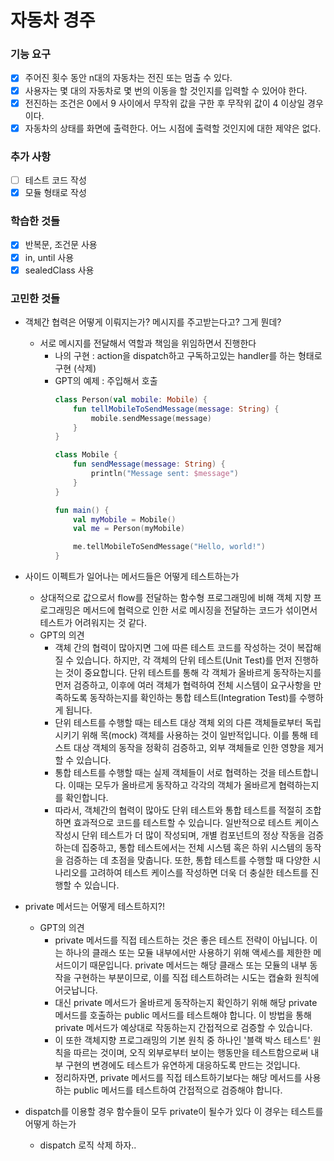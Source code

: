 # 자동차 경주

### 기능 요구

- [x] 주어진 횟수 동안 n대의 자동차는 전진 또는 멈출 수 있다.
- [x] 사용자는 몇 대의 자동차로 몇 번의 이동을 할 것인지를 입력할 수 있어야 한다.
- [x] 전진하는 조건은 0에서 9 사이에서 무작위 값을 구한 후 무작위 값이 4 이상일 경우이다.
- [x] 자동차의 상태를 화면에 출력한다. 어느 시점에 출력할 것인지에 대한 제약은 없다.

### 추가 사항

- [ ] 테스트 코드 작성
- [x] 모듈 형태로 작성

### 학습한 것들

- [x] 반복문, 조건문 사용
- [x] in, until 사용
- [x] sealedClass 사용

### 고민한 것들

- 객체간 협력은 어떻게 이뤄지는가? 메시지를 주고받는다고? 그게 뭔데?
    - 서로 메시지를 전달해서 역할과 책임을 위임하면서 진행한다
        - 나의 구현 : action을 dispatch하고 구독하고있는 handler를 하는 형태로 구현 (삭제)
        - GPT의 예제 : 주입해서 호출
            ```kotlin
            class Person(val mobile: Mobile) {
                fun tellMobileToSendMessage(message: String) {
                    mobile.sendMessage(message)
                }
            }
            
            class Mobile {
                fun sendMessage(message: String) {
                    println("Message sent: $message")
                }
            }
            
            fun main() {
                val myMobile = Mobile()
                val me = Person(myMobile)
            
                me.tellMobileToSendMessage("Hello, world!")
            }
            ```
- 사이드 이펙트가 일어나는 메서드들은 어떻게 테스트하는가
  - 상대적으로 값으로서 flow를 전달하는 함수형 프로그래밍에 비해 객체 지향 프로그래밍은 메서드에 협력으로 인한 서로 메시징을 전달하는 코드가 섞이면서 테스트가 어려워지는 것 같다.
  - GPT의 의견
    - 객체 간의 협력이 많아지면 그에 따른 테스트 코드를 작성하는 것이 복잡해질 수 있습니다. 하지만, 각 객체의 단위 테스트(Unit Test)를 먼저 진행하는 것이 중요합니다. 단위 테스트를 통해 각 객체가 올바르게 동작하는지를 먼저 검증하고, 이후에 여러 객체가 협력하여 전체 시스템이 요구사항을 만족하도록 동작하는지를 확인하는 통합 테스트(Integration Test)를 수행하게 됩니다.
    - 단위 테스트를 수행할 때는 테스트 대상 객체 외의 다른 객체들로부터 독립시키기 위해 목(mock) 객체를 사용하는 것이 일반적입니다. 이를 통해 테스트 대상 객체의 동작을 정확히 검증하고, 외부 객체들로 인한 영향을 제거할 수 있습니다.
    - 통합 테스트를 수행할 때는 실제 객체들이 서로 협력하는 것을 테스트합니다. 이때는 모두가 올바르게 동작하고 각각의 객체가 올바르게 협력하는지를 확인합니다.
    - 따라서, 객체간의 협력이 많아도 단위 테스트와 통합 테스트를 적절히 조합하면 효과적으로 코드를 테스트할 수 있습니다. 일반적으로 테스트 케이스 작성시 단위 테스트가 더 많이 작성되며, 개별 컴포넌트의 정상 작동을 검증하는데 집중하고, 통합 테스트에서는 전체 시스템 혹은 하위 시스템의 동작을 검증하는 데 초점을 맞춥니다. 또한, 통합 테스트를 수행할 때 다양한 시나리오를 고려하여 테스트 케이스를 작성하면 더욱 더 충실한 테스트를 진행할 수 있습니다.

- private 메서드는 어떻게 테스트하지?!
  - GPT의 의견
    - private 메서드를 직접 테스트하는 것은 좋은 테스트 전략이 아닙니다. 이는 하나의 클래스 또는 모듈 내부에서만 사용하기 위해 액세스를 제한한 메서드이기 때문입니다. private 메서드는 해당 클래스 또는 모듈의 내부 동작을 구현하는 부분이므로, 이를 직접 테스트하려는 시도는 캡슐화 원칙에 어긋납니다.
    - 대신 private 메서드가 올바르게 동작하는지 확인하기 위해 해당 private 메서드를 호출하는 public 메서드를 테스트해야 합니다. 이 방법을 통해 private 메서드가 예상대로 작동하는지 간접적으로 검증할 수 있습니다.
    - 이 또한 객체지향 프로그래밍의 기본 원칙 중 하나인 '블랙 박스 테스트' 원칙을 따르는 것이며, 오직 외부로부터 보이는 행동만을 테스트함으로써 내부 구현의 변경에도 테스트가 유연하게 대응하도록 만드는 것입니다.
    - 정리하자면, private 메서드를 직접 테스트하기보다는 해당 메서드를 사용하는 public 메서드를 테스트하여 간접적으로 검증해야 합니다.

- dispatch를 이용할 경우 함수들이 모두 private이 될수가 있다 이 경우는 테스트를 어떻게 하는가
  - dispatch 로직 삭제 하자.. 
